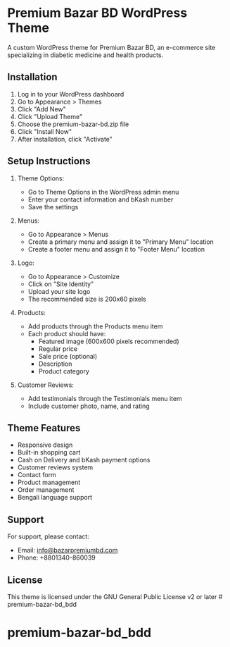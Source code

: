 # Premium Bazar BD WordPress Theme

A custom WordPress theme for Premium Bazar BD, an e-commerce site specializing in diabetic medicine and health products.

## Installation

1. Log in to your WordPress dashboard
2. Go to Appearance > Themes
3. Click "Add New"
4. Click "Upload Theme"
5. Choose the premium-bazar-bd.zip file
6. Click "Install Now"
7. After installation, click "Activate"

## Setup Instructions

1. Theme Options:
   - Go to Theme Options in the WordPress admin menu
   - Enter your contact information and bKash number
   - Save the settings

2. Menus:
   - Go to Appearance > Menus
   - Create a primary menu and assign it to "Primary Menu" location
   - Create a footer menu and assign it to "Footer Menu" location

3. Logo:
   - Go to Appearance > Customize
   - Click on "Site Identity"
   - Upload your site logo
   - The recommended size is 200x60 pixels

4. Products:
   - Add products through the Products menu item
   - Each product should have:
     - Featured image (600x600 pixels recommended)
     - Regular price
     - Sale price (optional)
     - Description
     - Product category

5. Customer Reviews:
   - Add testimonials through the Testimonials menu item
   - Include customer photo, name, and rating

## Theme Features

- Responsive design
- Built-in shopping cart
- Cash on Delivery and bKash payment options
- Customer reviews system
- Contact form
- Product management
- Order management
- Bengali language support

## Support

For support, please contact:
- Email: info@bazarpremiumbd.com
- Phone: +8801340-860039

## License

This theme is licensed under the GNU General Public License v2 or later # premium-bazar-bd_bdd
# premium-bazar-bd_bdd
